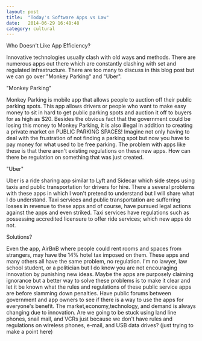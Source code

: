 ```yaml
---
layout: post
title:  "Today's Software Apps vs Law"
date:   2014-06-29 16:48:48
category: cultural
---
```


Who Doesn't Like App Efficiency?

Innovative technologies usually clash with old ways and methods. There are numerous apps out there which are constantly clashing with set and regulated infrastructure. There are too many to discuss in this blog post but we can go over "Monkey Parking" and "Uber". 
			
"Monkey Parking"

Monkey Parking is mobile app that allows people to auction off their public parking spots. This app allows drivers or people who want to make easy money to sit in hard to get public parking spots and auction it off to buyers for as high as $20. Besides the obvious fact that the government could be losing this money to Monkey Parking, it is also illegal in addition to creating a private market on PUBLIC PARKING SPACES! Imagine not only having to deal with the frustration of not finding a parking spot but now you have to pay money for what used to be free parking. The problem with apps like these is that there aren't existing regulations on these new apps. How can there be regulation on something that was just created. 

"Uber"

Uber is a ride sharing app similar to Lyft and Sidecar which side steps using taxis and public transportation for drivers for hire. There a several problems with these apps in which I won't pretend to understand but I will share what I do understand. Taxi services and public transportation are sufferring losses in revenue to these apps and of course, have pursued legal actions against the apps and even striked. Taxi services have regulations such as possessing accredited licensure to offer ride services; which new apps do not.

Solutions?

Even the app, AirBnB where people could rent rooms and spaces from strangers, may have the 14% hotel tax imposed on them. These apps and many others all have the same problem, no regulation. I'm no lawyer, law school student, or a politician but I do know you are not encouraging innovation by punishing new ideas. Maybe the apps are purposely claiming ignorance but a better way to solve these problems is to make it clear and let it be known what the rules and regulations of these public service apps are before slamming down penalties. Have public forums between government and app owners to see if there is a way to use the apps for everyone's benefit. The market,economy,technology, and demand is always changing due to innovation. Are we going to be stuck using land line phones, snail mail, and VCRs just because we don't have rules and regulations on wireless phones, e-mail, and USB data drives? (just trying to make a point here)
		